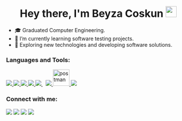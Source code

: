 <h1 align="center">Hey there, I'm Beyza Coskun <img src="https://raw.githubusercontent.com/aemmadi/aemmadi/master/wave.gif" width="30px"></h1> 

- 🎓 Graduated Computer Engineering.
- 🌱 I’m currently learning software testing projects.
- 🎯 Exploring new technologies and developing software solutions.

### Languages and Tools:

<p align="left"> 
    <a href="https://www.java.com" target="_blank"> <img src="https://img.icons8.com/color/48/000000/java-coffee-cup-logo.png"/> </a>
    <a href="https://www.python.org" target="_blank"> <img src="https://img.icons8.com/color/48/000000/python.png"/> </a>
    <a href="https://developer.mozilla.org/en-US/docs/Web/JavaScript" target="_blank"> <img src="https://img.icons8.com/fluency/48/000000/selenium-test-automation.png"/> </a> 
    <a href="https://developer.mozilla.org/en-US/docs/Web/JavaScript" target="_blank"> <img src="https://img.icons8.com/color/48/000000/javascript.png"/> </a> 
    <a style="padding-right:8px;" href="https://www.mysql.com/" target="_blank"> <img src="https://img.icons8.com/fluent/50/000000/mysql-logo.png"/> </a>
    <a href="https://firebase.google.com/" target="_blank"> <img src="https://img.icons8.com/color/48/000000/firebase.png"/> </a> 
    <a href="https://postman.com" target="_blank"> <img src="https://www.vectorlogo.zone/logos/getpostman/getpostman-icon.svg" alt="postman" width="45" height="45"/> </a>   
    <a href="https://git-scm.com/" target="_blank"> <img src="https://img.icons8.com/color/48/000000/git.png"/> </a> 
  
    
</p>

### Connect with me:

<p align="left">

<a href = "https://www.linkedin.com/in/beyza-coskun/"><img src="https://img.icons8.com/fluent/48/000000/linkedin.png"/></a>
<a href = "https://www.instagram.com/beyza.csk/"><img src="https://img.icons8.com/fluent/48/000000/instagram-new.png"/></a>
<a href = "https://coskunbeyza.wordpress.com/"><img src="https://img.icons8.com/fluency/48/000000/wordpress.png"/></a>
<a href = "https://www.youtube.com/channel/UCPBYbfyuI4XUfTB3-aGT-Ow"><img src="https://img.icons8.com/color/48/000000/youtube-play.png"/></a>

</p>
<br />







